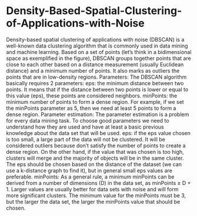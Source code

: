 # Density-Based-Spatial-Clustering-of-Applications-with-Noise

Density-based spatial clustering of applications with noise (DBSCAN) is a well-known data clustering algorithm that is commonly used in data mining and machine learning.
Based on a set of points (let’s think in a bidimensional space as exemplified in the figure), DBSCAN groups together points that are close to each other based on a distance measurement (usually Euclidean distance) and a minimum number of points. It also marks as outliers the points that are in low-density regions.
Parameters:
The DBSCAN algorithm basically requires 2 parameters:
eps: the minimum distance between two points. It means that if the distance between two points is lower or equal to this value (eps), these points are considered neighbors.
minPoints: the minimum number of points to form a dense region. For example, if we set the minPoints parameter as 5, then we need at least 5 points to form a dense region.
Parameter estimation:
The parameter estimation is a problem for every data mining task. To choose good parameters we need to understand how they are used and have at least a basic previous knowledge about the data set that will be used.
eps: if the eps value chosen is too small, a large part of the data will not be clustered. It will be considered outliers because don’t satisfy the number of points to create a dense region. On the other hand, if the value that was chosen is too high, clusters will merge and the majority of objects will be in the same cluster. The eps should be chosen based on the distance of the dataset (we can use a k-distance graph to find it), but in general small eps values are preferable.
minPoints: As a general rule, a minimum minPoints can be derived from a number of dimensions (D) in the data set, as minPoints ≥ D + 1. Larger values are usually better for data sets with noise and will form more significant clusters. The minimum value for the minPoints must be 3, but the larger the data set, the larger the minPoints value that should be chosen.
